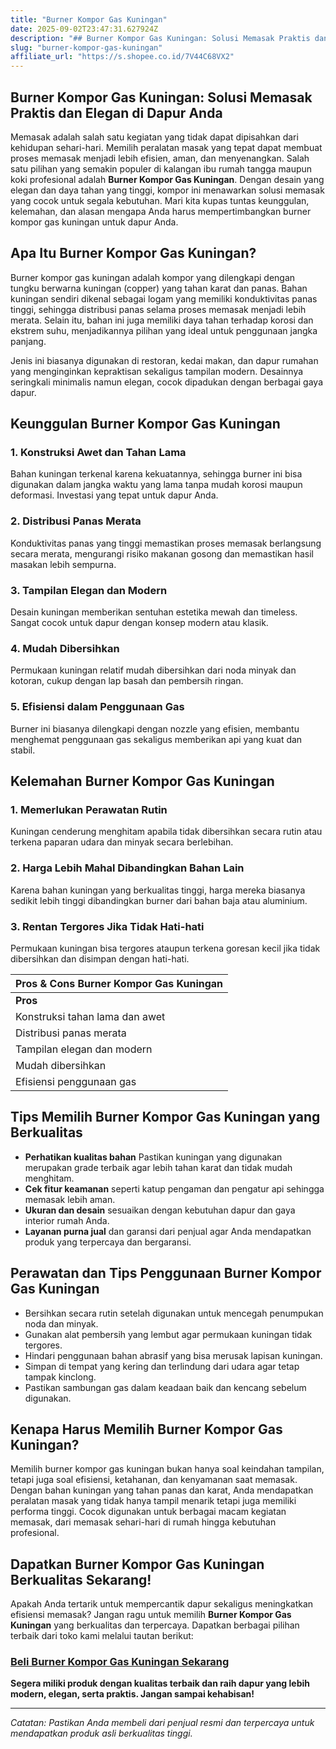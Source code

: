 ```yaml
---
title: "Burner Kompor Gas Kuningan"
date: 2025-09-02T23:47:31.627924Z
description: "## Burner Kompor Gas Kuningan: Solusi Memasak Praktis dan Elegan di Dapur Anda..."
slug: "burner-kompor-gas-kuningan"
affiliate_url: "https://s.shopee.co.id/7V44C68VX2"
---
```

## Burner Kompor Gas Kuningan: Solusi Memasak Praktis dan Elegan di Dapur Anda

Memasak adalah salah satu kegiatan yang tidak dapat dipisahkan dari kehidupan sehari-hari. Memilih peralatan masak yang tepat dapat membuat proses memasak menjadi lebih efisien, aman, dan menyenangkan. Salah satu pilihan yang semakin populer di kalangan ibu rumah tangga maupun koki profesional adalah **Burner Kompor Gas Kuningan**. Dengan desain yang elegan dan daya tahan yang tinggi, kompor ini menawarkan solusi memasak yang cocok untuk segala kebutuhan. Mari kita kupas tuntas keunggulan, kelemahan, dan alasan mengapa Anda harus mempertimbangkan burner kompor gas kuningan untuk dapur Anda.

## Apa Itu Burner Kompor Gas Kuningan?

Burner kompor gas kuningan adalah kompor yang dilengkapi dengan tungku berwarna kuningan (copper) yang tahan karat dan panas. Bahan kuningan sendiri dikenal sebagai logam yang memiliki konduktivitas panas tinggi, sehingga distribusi panas selama proses memasak menjadi lebih merata. Selain itu, bahan ini juga memiliki daya tahan terhadap korosi dan ekstrem suhu, menjadikannya pilihan yang ideal untuk penggunaan jangka panjang.

Jenis ini biasanya digunakan di restoran, kedai makan, dan dapur rumahan yang menginginkan kepraktisan sekaligus tampilan modern. Desainnya seringkali minimalis namun elegan, cocok dipadukan dengan berbagai gaya dapur.

## Keunggulan Burner Kompor Gas Kuningan

### 1. Konstruksi Awet dan Tahan Lama
Bahan kuningan terkenal karena kekuatannya, sehingga burner ini bisa digunakan dalam jangka waktu yang lama tanpa mudah korosi maupun deformasi. Investasi yang tepat untuk dapur Anda.

### 2. Distribusi Panas Merata
Konduktivitas panas yang tinggi memastikan proses memasak berlangsung secara merata, mengurangi risiko makanan gosong dan memastikan hasil masakan lebih sempurna.

### 3. Tampilan Elegan dan Modern
Desain kuningan memberikan sentuhan estetika mewah dan timeless. Sangat cocok untuk dapur dengan konsep modern atau klasik.

### 4. Mudah Dibersihkan
Permukaan kuningan relatif mudah dibersihkan dari noda minyak dan kotoran, cukup dengan lap basah dan pembersih ringan.

### 5. Efisiensi dalam Penggunaan Gas
Burner ini biasanya dilengkapi dengan nozzle yang efisien, membantu menghemat penggunaan gas sekaligus memberikan api yang kuat dan stabil.

## Kelemahan Burner Kompor Gas Kuningan

### 1. Memerlukan Perawatan Rutin
Kuningan cenderung menghitam apabila tidak dibersihkan secara rutin atau terkena paparan udara dan minyak secara berlebihan.

### 2. Harga Lebih Mahal Dibandingkan Bahan Lain
Karena bahan kuningan yang berkualitas tinggi, harga mereka biasanya sedikit lebih tinggi dibandingkan burner dari bahan baja atau aluminium.

### 3. Rentan Tergores Jika Tidak Hati-hati
Permukaan kuningan bisa tergores ataupun terkena goresan kecil jika tidak dibersihkan dan disimpan dengan hati-hati.

| **Pros & Cons Burner Kompor Gas Kuningan**     |
|---------------------------------------------|
| **Pros**                                   | **Cons**                                |
| Konstruksi tahan lama dan awet             | Harga lebih mahal                     |
| Distribusi panas merata                     | Memerlukan perawatan rutin            |
| Tampilan elegan dan modern                  | Rentan terhadap goresan dan noda     |
| Mudah dibersihkan                          | Berat sedikit lebih tinggi          |
| Efisiensi penggunaan gas                   |                                     |

## Tips Memilih Burner Kompor Gas Kuningan yang Berkualitas

- **Perhatikan kualitas bahan** Pastikan kuningan yang digunakan merupakan grade terbaik agar lebih tahan karat dan tidak mudah menghitam.
- **Cek fitur keamanan** seperti katup pengaman dan pengatur api sehingga memasak lebih aman.
- **Ukuran dan desain** sesuaikan dengan kebutuhan dapur dan gaya interior rumah Anda.
- **Layanan purna jual** dan garansi dari penjual agar Anda mendapatkan produk yang terpercaya dan bergaransi.

## Perawatan dan Tips Penggunaan Burner Kompor Gas Kuningan

- Bersihkan secara rutin setelah digunakan untuk mencegah penumpukan noda dan minyak.
- Gunakan alat pembersih yang lembut agar permukaan kuningan tidak tergores.
- Hindari penggunaan bahan abrasif yang bisa merusak lapisan kuningan.
- Simpan di tempat yang kering dan terlindung dari udara agar tetap tampak kinclong.
- Pastikan sambungan gas dalam keadaan baik dan kencang sebelum digunakan.

## Kenapa Harus Memilih Burner Kompor Gas Kuningan?

Memilih burner kompor gas kuningan bukan hanya soal keindahan tampilan, tetapi juga soal efisiensi, ketahanan, dan kenyamanan saat memasak. Dengan bahan kuningan yang tahan panas dan karat, Anda mendapatkan peralatan masak yang tidak hanya tampil menarik tetapi juga memiliki performa tinggi. Cocok digunakan untuk berbagai macam kegiatan memasak, dari memasak sehari-hari di rumah hingga kebutuhan profesional.

## Dapatkan Burner Kompor Gas Kuningan Berkualitas Sekarang!

Apakah Anda tertarik untuk mempercantik dapur sekaligus meningkatkan efisiensi memasak? Jangan ragu untuk memilih **Burner Kompor Gas Kuningan** yang berkualitas dan terpercaya. Dapatkan berbagai pilihan terbaik dari toko kami melalui tautan berikut:

### [Beli Burner Kompor Gas Kuningan Sekarang](https://s.shopee.co.id/7V44C68VX2)

**Segera miliki produk dengan kualitas terbaik dan raih dapur yang lebih modern, elegan, serta praktis. Jangan sampai kehabisan!**

---

*Catatan: Pastikan Anda membeli dari penjual resmi dan terpercaya untuk mendapatkan produk asli berkualitas tinggi.*